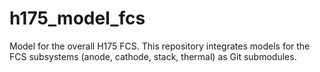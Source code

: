 # h175_model_fcs
Model for the overall H175 FCS. This repository integrates models for the FCS subsystems (anode, cathode, stack, thermal) as Git submodules.
